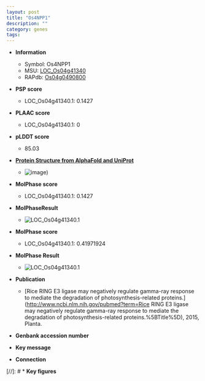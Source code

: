 ```yaml
---
layout: post
title: "Os4NPP1"
description: ""
category: genes
tags: 
---
```


* **Information**  
    + Symbol: Os4NPP1  
    + MSU: [LOC_Os04g41340](http://rice.plantbiology.msu.edu/cgi-bin/ORF_infopage.cgi?orf=LOC_Os04g41340)  
    + RAPdb: [Os04g0490800](http://rapdb.dna.affrc.go.jp/viewer/gbrowse_details/irgsp1?name=Os04g0490800)  

* **PSP score**  
    + LOC_Os04g41340.1: 0.1427 

* **PLAAC score**  
    + LOC_Os04g41340.1: 0 

* **pLDDT score**
    + 85.03

* **[Protein Structure from AlphaFold and UniProt](https://www.uniprot.org/uniprotkb/Q7X7H3/entry#structure)**
    + ![image](https://ricepsp.github.io/images/Q7/AF-Q7X7H3-F1.png))

* **MolPhase score**
    + LOC_Os04g41340.1: 0.1427

* **MolPhaseResult**
    + ![LOC_Os04g41340.1](https://ricepsp.github.io/pictures/LOC_Os04g/LOC_Os04g41340.1.png)

* **MolPhase score**
    + LOC_Os04g41340.1: 0.41971924

* **MolPhase Result**
    + ![LOC_Os04g41340.1](https://304243504.github.io/Pictures/LOC_Os04g/LOC_Os04g41340.1.png)

* **Publication**  
    + [Rice RING E3 ligase may negatively regulate gamma-ray response to mediate the degradation of photosynthesis-related proteins.](http://www.ncbi.nlm.nih.gov/pubmed?term=Rice RING E3 ligase may negatively regulate gamma-ray response to mediate the degradation of photosynthesis-related proteins.%5BTitle%5D), 2015, Planta.

* **Genbank accession number**  

* **Key message**  

* **Connection**  

[//]: # * **Key figures**  



